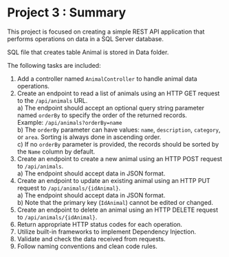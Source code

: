 # Project 3 : Summary

This project is focused on creating a simple REST API application that performs operations on data in a SQL Server database.  
  
SQL file that creates table Animal is stored in Data folder.  
  
The following tasks are included:

1. Add a controller named `AnimalController` to handle animal data operations.
2. Create an endpoint to read a list of animals using an HTTP GET request to the `/api/animals` URL.  
   a) The endpoint should accept an optional query string parameter named `orderBy` to specify the order of the returned records.  
   Example: `/api/animals?orderBy=name`  
   b) The `orderBy` parameter can have values: `name`, `description`, `category`, or `area`. Sorting is always done in ascending order.  
   c) If no `orderBy` parameter is provided, the records should be sorted by the `Name` column by default.
3. Create an endpoint to create a new animal using an HTTP POST request to `/api/animals`.  
   a) The endpoint should accept data in JSON format.  
4. Create an endpoint to update an existing animal using an HTTP PUT request to `/api/animals/{idAnimal}`.  
   a) The endpoint should accept data in JSON format.  
   b) Note that the primary key (`IdAnimal`) cannot be edited or changed.
5. Create an endpoint to delete an animal using an HTTP DELETE request to `/api/animals/{idAnimal}`.
6. Return appropriate HTTP status codes for each operation.
7. Utilize built-in frameworks to implement Dependency Injection.
8. Validate and check the data received from requests.
9. Follow naming conventions and clean code rules.
